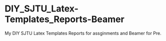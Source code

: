 # DIY_SJTU_Latex-Templates_Reports-Beamer
My DIY SJTU Latex Templates Reports for assginments and Beamer for Pre.
